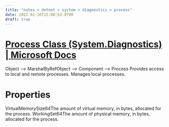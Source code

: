 ```yaml
---
title: "notes > dotnet > system > diagnostics > process"
date: 2022-01-16T15:08:53-0700
draft: true
---
```

# [Process Class (System.Diagnostics) | Microsoft Docs](https://docs.microsoft.com/en-us/dotnet/api/system.diagnostics.process?view=net-6.0)
Object –> MarshalByRefObject –> Component –> Process
Provides access to local and remote processes. Manages local processes.

# Properties
VirtualMemorySize64The amount of virtual memory, in bytes, allocated for the process.
WorkingSet64The amount of physical memory, in bytes, allocated for the process.
